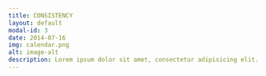 ```yaml
---
title: CONSISTENCY
layout: default
modal-id: 3
date: 2014-07-16
img: calendar.png
alt: image-alt
description: Lorem ipsum dolor sit amet, consectetur adipisicing elit. Mollitia neque assumenda ipsam nihil, molestias magnam, recusandae quos quis inventore quisquam velit asperiores, vitae? Reprehenderit soluta, eos quod consequuntur itaque. Nam.
---
```

